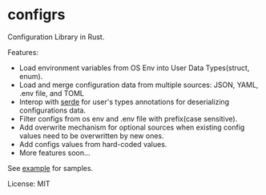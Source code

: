 # configrs

Configuration Library in Rust.

Features:
- Load environment variables from OS Env into User Data Types(struct, enum).
- Load and merge configuration data from multiple sources: JSON, YAML, .env file, and TOML
- Interop with [serde](https://serde.rs/) for user's types annotations for deserializing configurations data.
- Filter configs from os env and .env file with prefix(case sensitive).
- Add overwrite mechanism for optional sources when existing config values need to be overwritten by new ones.
- Add configs values from hard-coded values.
- More features soon...

See [example](examples/) for samples.

License: MIT
